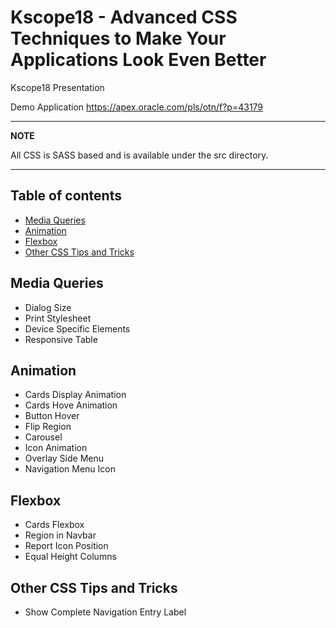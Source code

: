 <a name="top"></a>
# Kscope18 - Advanced CSS Techniques to Make Your Applications Look Even Better

Kscope18 Presentation

Demo Application
https://apex.oracle.com/pls/otn/f?p=43179


---
**NOTE**

All CSS is SASS based and is available under the src directory.

---

<a name="table-of-contents"></a>
## Table of contents

  - [Media Queries](#media_queries)
  - [Animation](#animation)
  - [Flexbox](#flexbox)
  - [Other CSS Tips and Tricks](#other)

<a name="media_queries"></a>
## Media Queries

  - Dialog Size
  - Print Stylesheet
  - Device Specific Elements
  - Responsive Table

<a name="animation"></a>
## Animation

  - Cards Display Animation
  - Cards Hove Animation
  - Button Hover
  - Flip Region
  - Carousel
  - Icon Animation
  - Overlay Side Menu
  - Navigation Menu Icon

<a name="flexbox"></a>
## Flexbox

  - Cards Flexbox
  - Region in Navbar
  - Report Icon Position
  - Equal Height Columns
  

<a name="other"></a>
## Other CSS Tips and Tricks

  - Show Complete Navigation Entry Label
  